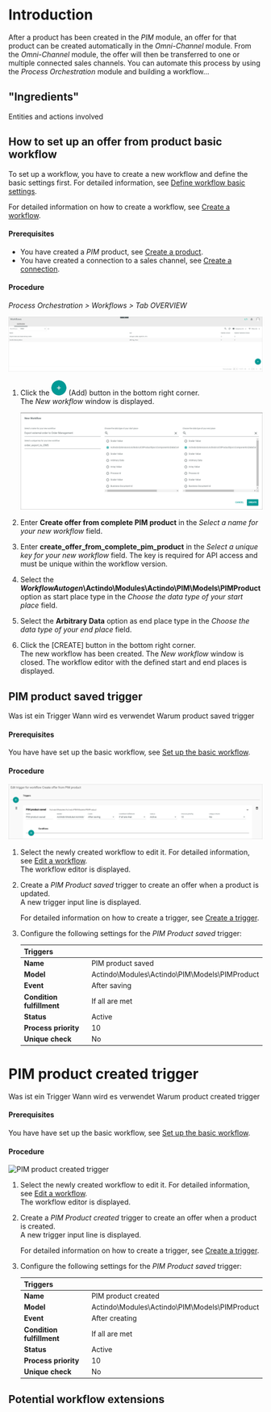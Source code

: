 # Introduction

After a product has been created in the *PIM* module, an offer for that product can be created automatically in the *Omni-Channel* module. From the *Omni-Channel* module, the offer will then be transferred to one or multiple connected sales channels. You can automate this process by using the *Process Orchestration* module and building a workflow...


## "Ingredients"

Entities and actions involved


## How to set up an offer from product basic workflow

To set up a workflow, you have to create a new workflow and define the basic settings first. For detailed information, see [Define workflow basic settings](../ActindoWorkFlow/Operation/01_ManageWorkflows.md#define-the-workflow-basic-settings). 

For detailed information on how to create a workflow, see [Create a workflow](../ActindoWorkFlow/Operation/01_ManageWorkflows.md#create-a-workflow).

#### Prerequisites

- You have created a *PIM* product, see [Create a product](../PIM/Operation/01_ManageProducts.md#create-a-product).
- You have created a connection to a sales channel, see [Create a connection](../Channels/Integration/01_ManageConnections.md#create-a-connection).

#### Procedure

*Process Orchestration > Workflows > Tab OVERVIEW*

![Workflows](../Assets/Screenshots/ActindoWorkFlow/Workflows/Workflows.png "[Workflows]")

1. Click the ![Add](../Assets/Icons/Plus01.png "[Add]") (Add) button in the bottom right corner.   
    The *New workflow* window is displayed.

    ![New workflow](../Assets/Screenshots/ActindoWorkFlow/Workflows/NewWorkflow.png "[New workflow]")

2. Enter **Create offer from complete PIM product** in the *Select a name for your new workflow* field.

3.  Enter **create_offer_from_complete_pim_product** in the *Select a unique key for your new workflow* field. The key is required for API access and must be unique within the workflow version.

4.  Select the **___WorkflowAutogen___\Actindo\Modules\Actindo\PIM\Models\PIMProduct** option as start place type in the *Choose the data type of your start place* field.

5. Select the **Arbitrary Data** option as end place type in the *Choose the data type of your end place* field.

6. Click the [CREATE] button in the bottom right corner.   
    The new workflow has been created. The *New workflow* window is closed. The workflow editor with the defined start and end places is displayed.



## PIM product saved trigger

Was ist ein Trigger
Wann wird es verwendet
Warum product saved trigger

#### Prerequisites

You have have set up the basic workflow, see [Set up the basic workflow](#set-up-the-basic-workflow).

#### Procedure

![PIM product saved trigger](../Assets/Screenshots/OfferCookbook/PIMProductSavedTrigger.png "[PIM product saved trigger]")

1. Select the newly created workflow to edit it. For detailed information, see [Edit a workflow](../ActindoWorkFlow/Operation/01_ManageWorkflows.md#edit-a-workflow).   
    The workflow editor is displayed.

2. Create a *PIM Product saved* trigger to create an offer when a product is updated.  
    A new trigger input line is displayed.

    For detailed information on how to create a trigger, see [Create a trigger](../ActindoWorkFlow/Operation/03_ManageTriggers.md#create-a-trigger).

3. Configure the following settings for the *PIM Product saved* trigger:

    | Triggers ||
    |----|----|
    |**Name** | PIM product saved |
    |**Model** | Actindo\Modules\Actindo\PIM\Models\PIMProduct |
    |**Event** | After saving | 
    |**Condition fulfillment** | If all are met |   
    |**Status** | Active |
    |**Process priority** | 10 | 
    | **Unique check** | No |


# PIM product created trigger

Was ist ein Trigger
Wann wird es verwendet
Warum product created trigger

#### Prerequisites

You have have set up the basic workflow, see [Set up the basic workflow](#set-up-the-basic-workflow).

#### Procedure

![PIM product created trigger](../Assets/Screenshots/OfferCookbook/ "[PIM product created trigger]")

1. Select the newly created workflow to edit it. For detailed information, see [Edit a workflow](../ActindoWorkFlow/Operation/01_ManageWorkflows.md#edit-a-workflow).   
    The workflow editor is displayed.

2. Create a *PIM Product created* trigger to create an offer when a product is created.  
    A new trigger input line is displayed.

    For detailed information on how to create a trigger, see [Create a trigger](../ActindoWorkFlow/Operation/03_ManageTriggers.md#create-a-trigger).

3. Configure the following settings for the *PIM Product saved* trigger:

    | Triggers ||
    |----|----|
    |**Name** | PIM product created |
    |**Model** | Actindo\Modules\Actindo\PIM\Models\PIMProduct |
    |**Event** | After creating | 
    |**Condition fulfillment** | If all are met |   
    |**Status** | Active |
    |**Process priority** | 10 | 
    | **Unique check** | No |


## Potential workflow extensions

